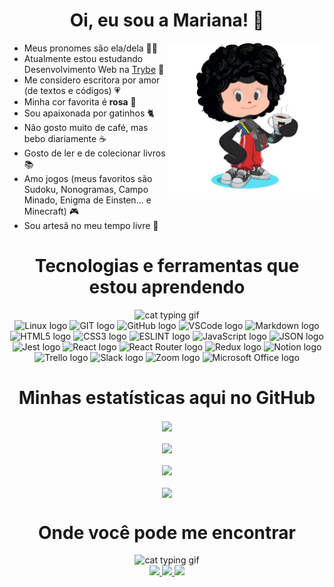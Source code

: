 <!-- SOBRE MIM -->

<div>

  <h1 align="center">
    Oi, eu sou a Mariana! 👋
  </h1>
 
  <img
    src="./octocat-icon.png"
    alt="Octocat Avatar"
    align="right"
    width="250"
  />

  - Meus pronomes são ela/dela 👩‍💻
  - Atualmente estou estudando Desenvolvimento Web na [Trybe](https://www.betrybe.com/) 🚀
  - Me considero escritora por amor (de textos e códigos) 💗
  - Minha cor favorita é <strong>rosa</strong> 🧠
  - Sou apaixonada por gatinhos 🐈
  - Não gosto muito de café, mas bebo diariamente ☕ 
  - Gosto de ler e de colecionar livros 📚
  - Amo jogos (meus favoritos são Sudoku, Nonogramas, Campo Minado, Enigma de Einsten... e Minecraft) 🎮
  - Sou artesã no meu tempo livre 🧶
 
</div>

<!-- TECNOLOGIAS -->

<div align="center">

  # Tecnologias e ferramentas que estou aprendendo

  <img
    src="http://38.media.tumblr.com/1533c2ae6c8552abf0ed57f51270dcf6/tumblr_n7uio3XBt11tfoqqlo1_500.gif"
    alt="cat typing gif"
  />
  <br>
  <img
    src="https://img.shields.io/badge/Linux-ff6e96?style=for-the-badge&logo=linux&logoColor=white"
    alt="Linux logo"
  />
  <img
    src="https://img.shields.io/badge/GIT-ff6e96?style=for-the-badge&logo=git&logoColor=white"
    alt="GIT logo"
  />
  <img
    src="https://img.shields.io/badge/GitHub-ff6e96?style=for-the-badge&logo=github&logoColor=white"
    alt="GitHub logo"
  />
  <img
    src="https://img.shields.io/badge/VSCode-ff6e96?style=for-the-badge&logo=visual%20studio%20code&logoColor=white"
    alt="VSCode logo"
  />
  <img
    src="https://img.shields.io/badge/Markdown-ff6e96?style=for-the-badge&logo=markdown&logoColor=white"
    alt="Markdown logo"
  />
  <img
    src="https://img.shields.io/badge/HTML5-ff6e96?style=for-the-badge&logo=html5&logoColor=white"
    alt="HTML5 logo"
  />
  <img
    src="https://img.shields.io/badge/CSS3-ff6e96?style=for-the-badge&logo=css3&logoColor=white"
    alt="CSS3 logo"
  />
  <img
    src="https://img.shields.io/badge/eslint-ff6e96?style=for-the-badge&logo=eslint&logoColor=white"
    alt="ESLINT logo"
  />
  <img
    src="https://img.shields.io/badge/JavaScript-ff6e96?style=for-the-badge&logo=javascript&logoColor=white"
    alt="JavaScript logo"
  />
  <img
    src="https://img.shields.io/badge/json-ff6e96?style=for-the-badge&logo=json&logoColor=white"
    alt="JSON logo"
  />
  <img
    src="https://img.shields.io/badge/Jest-ff6e96?style=for-the-badge&logo=jest&logoColor=white"
    alt="Jest logo"
  />
  <img
    src="https://img.shields.io/badge/React-ff6e96?style=for-the-badge&logo=react&logoColor=white"
    alt="React logo"
  />
  <img
    src="https://img.shields.io/badge/React_Router-ff6e96?style=for-the-badge&logo=react-router&logoColor=white"
    alt="React Router logo"
  />
  <img
    src="https://img.shields.io/badge/Redux-ff6e96?style=for-the-badge&logo=redux&logoColor=white"
    alt="Redux logo"
  />
  <img
    src="https://img.shields.io/badge/Notion-ff6e96?style=for-the-badge&logo=notion&logoColor=white"
    alt="Notion logo"
  />
  <img
    src="https://img.shields.io/badge/Trello-ff6e96?style=for-the-badge&logo=trello&logoColor=white"
    alt="Trello logo"
  />
  <img
    src="https://img.shields.io/badge/Slack-ff6e96?style=for-the-badge&logo=slack&logoColor=white"
    alt="Slack logo"
  />
  <img
    src="https://img.shields.io/badge/Zoom-ff6e96?style=for-the-badge&logo=zoom&logoColor=white"
    alt="Zoom logo"
  />
  <img
    src="https://img.shields.io/badge/Microsoft_Office-ff6e96?style=for-the-badge&logo=microsoft-office&logoColor=white"
    alt="Microsoft Office logo"
  />

</div>

<!-- ESTATÍSTICAS -->

<div align="center">

  # Minhas estatísticas aqui no GitHub

  <a href="https://github.com/marianaapereira/">
    <img width="500px" align="center" src="https://github-readme-streak-stats.herokuapp.com/?user=marianaapereira&theme=dracula"/>
  </a>
  <br>
  <br>
  <a href="https://github.com/marianaapereira/">
    <img width="500px" align="center" src="https://github-readme-stats.vercel.app/api?username=marianaapereira&count_private=true&show_icons=true&theme=dracula"/>
  </a>
  <br>
  <br>
  <a href="https://github.com/marianaapereira/">
    <img width="500px" align="center" src="https://github-readme-stats.vercel.app/api/top-langs/?username=marianaapereira&layout=compact&count_private=true&show_icons=true&theme=dracula"/>
  </a>
  <br>
  <br>
  <a href="https://github.com/marianaapereira/marianaapereira">
    <img width="500px" align="center" src="https://github-readme-stats.vercel.app/api/pin/?username=marianaapereira&repo=marianaapereira&theme=dracula"/>
  </a>

</div>

<!-- CONTATOS -->

<div align="center">

  # Onde você pode me encontrar

  <img
    src="https://media.tenor.com/X1MxQbJSRHYAAAAC/pusheen-cat.gif"
    alt="cat typing gif"
  />
  <br>
  <a href="https://www.linkedin.com/in/mariana-aparecida-pereira/" target="_blank">
    <img src="https://img.shields.io/badge/-LinkedIn-ff6e96?style=for-the-badge&logo=linkedin&logoColor=white" target="_blank">
  </a>
  <a href = "mailto:marianapereira.s@live.com">
    <img src="https://img.shields.io/badge/Gmail-ff6e96?style=for-the-badge&logo=gmail&logoColor=white" target="_blank">
  </a>
  <a href = "https://open.spotify.com/user/12153763275?si=24cbd48668df4d49">
    <img src="https://img.shields.io/badge/Spotify-ff6e96?&style=for-the-badge&logo=spotify&logoColor=white" target="_blank">
  </a>

</div>
